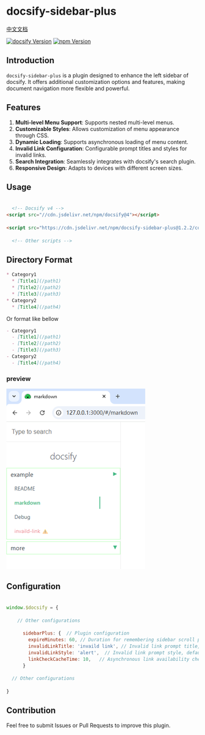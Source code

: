 # docsify-sidebar-plus

[中文文档](README_CN.md)

[![docsify Version](https://img.shields.io/badge/docsify-4.13.1+-9055F6)]() [![npm Version](https://img.shields.io/badge/npm-10.9.2+-blue)]()

## Introduction
`docsify-sidebar-plus` is a plugin designed to enhance the left sidebar of docsify. It offers additional customization options and features, making document navigation more flexible and powerful.

## Features
1. **Multi-level Menu Support**: Supports nested multi-level menus.
2. **Customizable Styles**: Allows customization of menu appearance through CSS.
3. **Dynamic Loading**: Supports asynchronous loading of menu content.
4. **Invalid Link Configuration**: Configurable prompt titles and styles for invalid links.
5. **Search Integration**: Seamlessly integrates with docsify's search plugin.
6. **Responsive Design**: Adapts to devices with different screen sizes.

## Usage

  ```html
  
    <!-- Docsify v4 -->
  <script src="//cdn.jsdelivr.net/npm/docsify@4"></script>
  
  <script src="https://cdn.jsdelivr.net/npm/docsify-sidebar-plus@1.2.2/collapsible-sidebar.min.js"></script>
  
    <!-- Other scripts -->
  
  ```

## Directory Format
```markdown
* Category1
  * [Title1](/path1)
  * [Title2](/path2)
  * [Title3](/path3)
* Category2
  * [Title4](/path4)
```

Or format like bellow

```markdown
- Category1
  - [Title1](/path1)
  - [Title2](/path2)
  - [Title3](/path3)
- Category2
  - [Title4](/path4)
```

### preview

![](./sidebar.png)

## Configuration

```js

window.$docsify = {

    // Other configurations

      sidebarPlus: {  // Plugin configuration
        expireMinutes: 60, // Duration for remembering sidebar scroll position (minutes), default 60 minutes
        invalidLinkTitle: 'invaild link', // Invalid link prompt title, default 'invaild link'
        invalidLinkStyle: 'alert',  // Invalid link prompt style, default 'alert', options: show/alert/hide
        linkCheckCacheTime: 10,   // Asynchronous link availability check cache time (minutes), default 10 minutes
      }

  // Other configurations

}

```

## Contribution
Feel free to submit Issues or Pull Requests to improve this plugin.